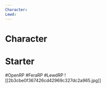 ```yaml
---
Character: 
Lewd: 
---
```

# Character


# Starter


#OpenRP #FeraRP #LewdRP
![[2b3cbe0f367426cd42969c327dc2a965.jpg]]